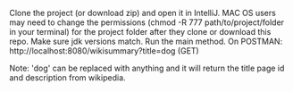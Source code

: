 Clone the project (or download zip) and open it in IntelliJ.
MAC OS users may need to change the permissions (chmod -R 777 path/to/project/folder in your terminal) for the project folder after they clone or download this repo.
Make sure jdk versions match.
Run the main method.
On POSTMAN:
http://localhost:8080/wikisummary?title=dog (GET)

Note: 'dog' can be replaced with anything and it will return the title page id and description from wikipedia.
